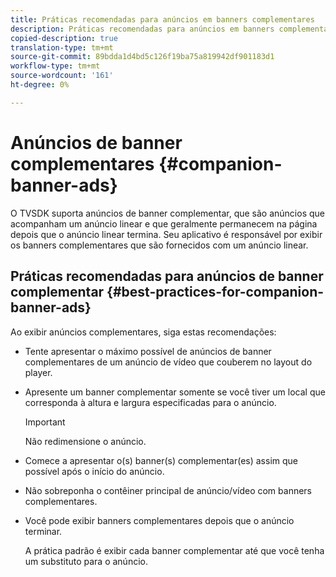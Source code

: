 ```yaml
---
title: Práticas recomendadas para anúncios em banners complementares
description: Práticas recomendadas para anúncios em banners complementares
copied-description: true
translation-type: tm+mt
source-git-commit: 89bdda1d4bd5c126f19ba75a819942df901183d1
workflow-type: tm+mt
source-wordcount: '161'
ht-degree: 0%

---
```



# Anúncios de banner complementares {#companion-banner-ads}

O TVSDK suporta anúncios de banner complementar, que são anúncios que acompanham um anúncio linear e que geralmente permanecem na página depois que o anúncio linear termina. Seu aplicativo é responsável por exibir os banners complementares que são fornecidos com um anúncio linear.

## Práticas recomendadas para anúncios de banner complementar {#best-practices-for-companion-banner-ads}

Ao exibir anúncios complementares, siga estas recomendações:

* Tente apresentar o máximo possível de anúncios de banner complementares de um anúncio de vídeo que couberem no layout do player.
* Apresente um banner complementar somente se você tiver um local que corresponda à altura e largura especificadas para o anúncio.

   >[!IMPORTANT]
   >
   >Não redimensione o anúncio.

* Comece a apresentar o(s) banner(s) complementar(es) assim que possível após o início do anúncio.
* Não sobreponha o contêiner principal de anúncio/vídeo com banners complementares.
* Você pode exibir banners complementares depois que o anúncio terminar.

   A prática padrão é exibir cada banner complementar até que você tenha um substituto para o anúncio.

